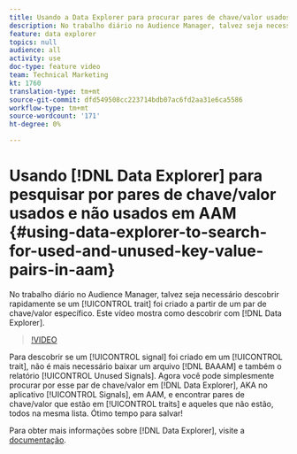 ```yaml
---
title: Usando a Data Explorer para procurar pares de chave/valor usados e não usados em AAM
description: No trabalho diário no Audience Manager, talvez seja necessário descobrir rapidamente se uma característica foi criada a partir de um par de chave/valor específico. Este vídeo mostra como descobrir com a Data Explorer.
feature: data explorer
topics: null
audience: all
activity: use
doc-type: feature video
team: Technical Marketing
kt: 1760
translation-type: tm+mt
source-git-commit: dfd549508cc223714bdb07ac6fd2aa31e6ca5586
workflow-type: tm+mt
source-wordcount: '171'
ht-degree: 0%

---
```



# Usando [!DNL Data Explorer] para pesquisar por pares de chave/valor usados e não usados em AAM {#using-data-explorer-to-search-for-used-and-unused-key-value-pairs-in-aam}

No trabalho diário no Audience Manager, talvez seja necessário descobrir rapidamente se um [!UICONTROL trait] foi criado a partir de um par de chave/valor específico. Este vídeo mostra como descobrir com [!DNL Data Explorer].

>[!VIDEO](https://video.tv.adobe.com/v/25148/?quality=12)

Para descobrir se um [!UICONTROL signal] foi criado em um [!UICONTROL trait], não é mais necessário baixar um arquivo [!DNL BAAAM] e também o relatório [!UICONTROL Unused Signals]. Agora você pode simplesmente procurar por esse par de chave/valor em [!DNL Data Explorer], AKA no aplicativo [!UICONTROL Signals], em AAM, e encontrar pares de chave/valor que estão em [!UICONTROL traits] e aqueles que não estão, todos na mesma lista. Ótimo tempo para salvar!

Para obter mais informações sobre [!DNL Data Explorer], visite a [documentação](https://experiencecloud.adobe.com/resources/help/en_US/aam/data-explorer.html).